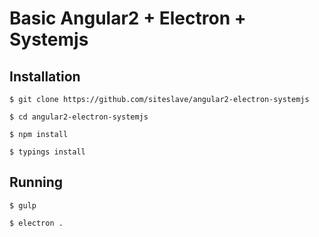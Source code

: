 # Basic Angular2 + Electron + Systemjs

## Installation

`$ git clone https://github.com/siteslave/angular2-electron-systemjs`

`$ cd angular2-electron-systemjs`

`$ npm install`

`$ typings install`

## Running

`$ gulp`

`$ electron .`
